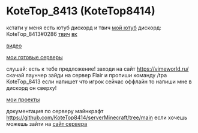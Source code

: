 

# KoteTop_8413 (KoteTop8414)
кстати у меня есть ютуб дискорд и твич
[мой ютуб](https://www.youtube.com/channel/UCesFGmiO66ENNL5wcj1CTYQ)
дискорд: KoteTop_8413#0286
[твич](https://www.twitch.tv/kotetop8413)
[вк](https://vk.com/kotetop8413)




[видео](https://kotetop8414.github.io/videos)




[мои готовые серверы](https://kotetop8414.github.io/servers_download/)



слушай:
есть к тебе предложение!
заходи на сайт https://vimeworld.ru/
скачай лаунчер 
зайди на сервер Flair
и пропиши команду /tpa KoteTop_8413
если напишет что игрок сейчас оффлайн
то напиши мне в дискорд он сверху!



[мои проекты](https://kotetop8414.github.io/projects/)





документация по серверу майнкрафт
  https://github.com/KoteTop8414/serverMinecraft/tree/main
  если хочешь можешь зайти на [сайт сервера](https://kotetop8414.github.io/tinkermod)
  
  

  
